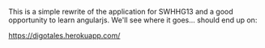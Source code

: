 This is a simple rewrite of the application for SWHHG13 and a good opportunity to learn angularjs.
We'll see where it goes... should end up on:

https://digotales.herokuapp.com/
